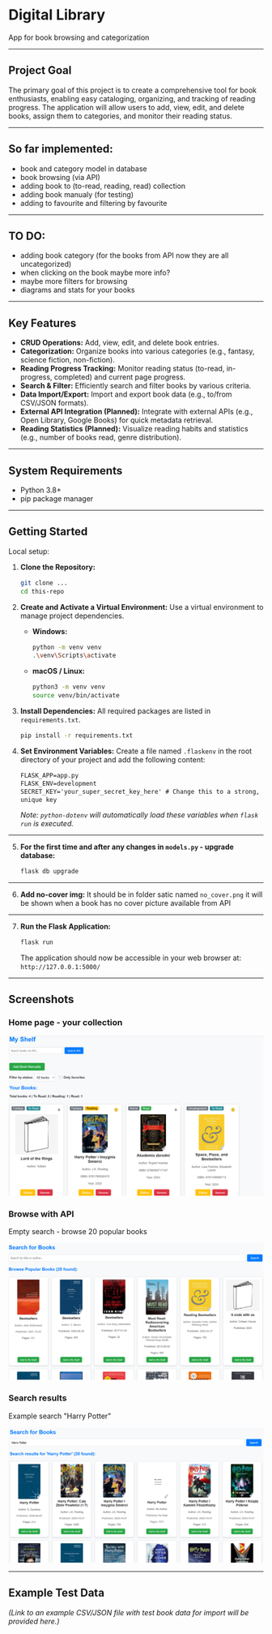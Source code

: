 # Digital Library
App for book browsing and categorization 

---

## Project Goal


The primary goal of this project is to create a comprehensive tool for book enthusiasts, enabling easy cataloging, organizing, and tracking of reading progress. The application will allow users to add, view, edit, and delete books, assign them to categories, and monitor their reading status.


---

## So far implemented:
- book and category model in database
- book browsing (via API)
- adding book to (to-read, reading, read)  collection
- adding book manualy (for testing)
- adding to favourite and filtering by favourite
---
## TO DO:
 - adding book category (for the books from API now they are all uncategorized)
 - when clicking on the book maybe more info?
 - maybe more filters for browsing
 - diagrams and stats for your books

---
## Key Features


* **CRUD Operations:** Add, view, edit, and delete book entries.
* **Categorization:** Organize books into various categories (e.g., fantasy, science fiction, non-fiction).
* **Reading Progress Tracking:** Monitor reading status (to-read, in-progress, completed) and current page progress.
* **Search & Filter:** Efficiently search and filter books by various criteria.
* **Data Import/Export:** Import and export book data (e.g., to/from CSV/JSON formats).
* **External API Integration (Planned):** Integrate with external APIs (e.g., Open Library, Google Books) for quick metadata retrieval.
* **Reading Statistics (Planned):** Visualize reading habits and statistics (e.g., number of books read, genre distribution).

---

## System Requirements

* Python 3.8+
* pip package manager

---

## Getting Started

Local setup:

1.  **Clone the Repository:**
    ```bash
    git clone ...
    cd this-repo
    ```

2.  **Create and Activate a Virtual Environment:**
    Use a virtual environment to manage project dependencies.

    * **Windows:**
        ```bash
        python -m venv venv
        .\venv\Scripts\activate
        ```
    * **macOS / Linux:**
        ```bash
        python3 -m venv venv
        source venv/bin/activate
        ```

3.  **Install Dependencies:**
    All required packages are listed in `requirements.txt`.

    ```bash
    pip install -r requirements.txt
    ```

4.  **Set Environment Variables:**
    Create a file named `.flaskenv` in the root directory of your project and add the following content:

    ```
    FLASK_APP=app.py
    FLASK_ENV=development
    SECRET_KEY='your_super_secret_key_here' # Change this to a strong, unique key
    ```
    *Note: `python-dotenv` will automatically load these variables when `flask run` is executed.*

---  

5.  **For the first time and after any changes in `models.py` - upgrade database:**

    ```bash
    flask db upgrade
    ```
---   

6.  **Add no-cover img:**
    It should be in folder satic named `no_cover.png` it will be shown when a book has no cover picture available from API
    

---   

7.  **Run the Flask Application:**
    ```bash
    flask run
    ```
    The application should now be accessible in your web browser at: `http://127.0.0.1:5000/`

---

## Screenshots

### Home page - your collection

![Home page - your collection](screenshots\home_your_collection.png)

### Browse with API

Empty search - browse 20 popular books

![empty search](screenshots/search.png)

### Search results

Example search "Harry Potter"

![search results](screenshots/search_results.png)


---

## Example Test Data

*(Link to an example CSV/JSON file with test book data for import will be provided here.)*